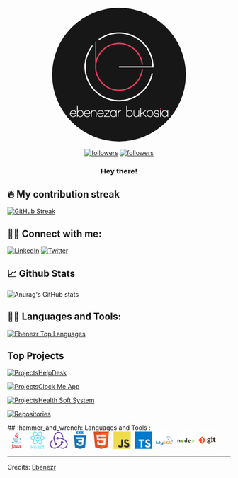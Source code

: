 <!-- <h3 align="center">Hey there, I'm Bukosia Ebenezar <h3> -->
<p align="center"><img width="60%" height="auto" style="border-radius:50%!important" src="./ebbe.png" height="175px"/></p>

<p align="center">
  <a href="https://twitter.com/Sir_Bukosia"><img alt="followers" title="Follow me on Twitter" src="https://img.shields.io/twitter/follow/Sir_Bukosia?color=55960c&label=Follow&logo=twitter&logoColor=white&style=for-the-badge"/></a>
  <a href="https://github.com/Ebenezr"><img alt="followers" title="Follow me on Github" src="https://img.shields.io/github/followers/Ebenezr?color=236ad3&style=for-the-badge&logo=github&label=Follow"/></a>
  
</p>

<h3 align="center">Hey there!<h3>
  
## 🔥 My contribution streak
[![GitHub Streak](https://github-readme-streak-stats.herokuapp.com/?user=Ebenezr&theme=dark)](https://git.io/streak-stats)<br>
## 🙋‍♂️ Connect with me:
<p align="left">
  <a href="https://www.linkedin.com/in/ebenezar-bukosia-29ab67200/"><img alt="LinkedIn" title="LinkedIn" src="https://img.shields.io/badge/-LinkedIn-0077B5?style=for-the-badge&logo=linkedin&logoColor=white"/></a>
  <a href="https://twitter.com/Sir_Bukosia"><img alt="Twitter" title="Twitter" src="https://img.shields.io/badge/-Twitter-1DA1F2?style=for-the-badge&logo=twitter&logoColor=white"/></a>
</p>

## 📈 Github Stats 
![Anurag's GitHub stats](https://github-readme-stats.vercel.app/api?username=Ebenezr&show_icons=true&theme=codeSTACKr)<br>
## 👨‍💻 Languages and Tools:
<a href="https://github.com/anuraghazra/github-readme-stats"><img alt="Ebenezr Top Languages" src="https://github-readme-stats.vercel.app/api/top-langs/?username=Ebenezr&langs_count=10&layout=compact&theme=dark#" /></a>
## Top Projects 
  
<p align="left">
  <a href="https://github.com/Ebenezr/HelpDesk"><img  title="Projects" />HelpDesk</a>
</p>
<p align="left">
  <a href="https://github.com/Ebenezr/clock-me-front-end"><img  title="Projects" />Clock Me App</a>
</p>
<p align="left">
  <a href="https://github.com/Ebenezr/health-soft"><img  title="Projects" />Health Soft System</a>
</p>
  <p align="left">
  <a href="https://github.com/Ebenezr?tab=repositories"><img alt="Repositories" title="Repositories" src="https://img.shields.io/badge/-More%20Repos-black?style=for-the-badge&logo=addthis&logoColor=white"/></a>
</p>
## :hammer_and_wrench: Languages and Tools :
<div>
  <img src="https://github.com/devicons/devicon/blob/master/icons/java/java-original-wordmark.svg" title="Java" alt="Java" width="40" height="40"/>&nbsp;
  <img src="https://github.com/devicons/devicon/blob/master/icons/react/react-original-wordmark.svg" title="React" alt="React" width="40" height="40"/>&nbsp;
<!--   <img src="https://github.com/devicons/devicon/blob/master/icons/spring/spring-original-wordmark.svg" title="Spring" alt="Spring" width="40" height="40"/>&nbsp; -->
<!--   <img src="https://github.com/devicons/devicon/blob/master/icons/materialui/materialui-original.svg" title="Material UI" alt="Material UI" width="40" height="40"/>&nbsp; -->
<!--   <img src="https://github.com/devicons/devicon/blob/master/icons/flutter/flutter-original.svg" title="Flutter" alt="Flutter" width="40" height="40"/>&nbsp; -->
  <img src="https://github.com/devicons/devicon/blob/master/icons/redux/redux-original.svg" title="Redux" alt="Redux " width="40" height="40"/>&nbsp;
  <img src="https://github.com/devicons/devicon/blob/master/icons/css3/css3-plain-wordmark.svg"  title="CSS3" alt="CSS" width="40" height="40"/>&nbsp;
  <img src="https://github.com/devicons/devicon/blob/master/icons/html5/html5-original.svg" title="HTML5" alt="HTML" width="40" height="40"/>&nbsp;
  <img src="https://github.com/devicons/devicon/blob/master/icons/javascript/javascript-original.svg" title="JavaScript" alt="JavaScript" width="40" height="40"/>&nbsp;
    <img src="https://github.com/devicons/devicon/blob/master/icons/typescript/typescript-original.svg" title="TypeScript" alt="TypeScript" width="40" height="40"/>&nbsp;
<!--   <img src="https://github.com/devicons/devicon/blob/master/icons/firebase/firebase-plain-wordmark.svg" title="Firebase" alt="Firebase" width="40" height="40"/>&nbsp; -->
<!--   <img src="https://github.com/devicons/devicon/blob/master/icons/gatsby/gatsby-original.svg" title="Gatsby"  alt="Gatsby" width="40" height="40"/>&nbsp; -->
  <img src="https://github.com/devicons/devicon/blob/master/icons/mysql/mysql-original-wordmark.svg" title="MySQL"  alt="MySQL" width="40" height="40"/>&nbsp;
  <img src="https://github.com/devicons/devicon/blob/master/icons/nodejs/nodejs-original-wordmark.svg" title="NodeJS" alt="NodeJS" width="40" height="40"/>&nbsp;
<!--   <img src="https://github.com/devicons/devicon/blob/master/icons/amazonwebservices/amazonwebservices-plain-wordmark.svg" title="AWS" alt="AWS" width="40" height="40"/>&nbsp; -->
  <img src="https://github.com/devicons/devicon/blob/master/icons/git/git-original-wordmark.svg" title="Git" **alt="Git" width="40" height="40"/>
</div>
  
<!--
**Ebenezr/Ebenezr** is a ✨ _special_ ✨ repository because its `README.md` (this file) appears on your GitHub profile.

Here are some ideas to get you started:

- 🔭 I’m currently working on ...
- 🌱 I’m currently learning ...
- 👯 I’m looking to collaborate on ...
- 🤔 I’m looking for help with ...
- 💬 Ask me about ...
- 📫 How to reach me: ...
- 😄 Pronouns: ...
- ⚡ Fun fact: ...
-->
-----
Credits: [Ebenezr](https://github.com/Ebenezr)
